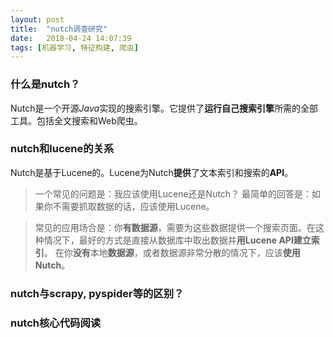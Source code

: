 ```yaml
---
layout: post
title:  "nutch调查研究"
date:   2018-04-24 14:07:39
tags: [机器学习, 特征构建, 爬虫]
---
```



### 什么是nutch？
Nutch是一个开源*Java*实现的搜索引擎。它提供了**运行自己搜索引擎**所需的全部工具。包括全文搜索和Web爬虫。
### nutch和lucene的关系
Nutch是基于Lucene的。Lucene为Nutch**提供**了文本索引和搜索的**API**。
>一个常见的问题是：我应该使用Lucene还是Nutch？
>最简单的回答是：如果你不需要抓取数据的话，应该使用Lucene。

>常见的应用场合是：你**有数据源**，需要为这些数据提供一个搜索页面。在这种情况下，最好的方式是直接从数据库中取出数据并**用Lucene API建立索引**。
>在你**没有**本地**数据源**，或者数据源非常分散的情况下，应该**使用Nutch**。

### nutch与scrapy, pyspider等的区别？

### nutch核心代码阅读
